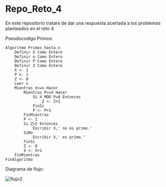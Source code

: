 # Repo_Reto_4
En este repositorio tratare de dar una respuesta acertada a los problemas planteados en el reto 4

Pseudocodigo Primos:

```pseudocode
Algoritmo Primos_hasta_n
	Definir X Como Entero
	Definir n Como Entero
	Definir P Como Entero
	Definir Z Como Entero
	X <- 1
	P <- 1
	Z <- 0
	Leer n
	Mientras X<=n Hacer
		Mientras P<=X Hacer
			Si X MOD P=0 Entonces
				Z <- Z+1
			FinSi
			P <- P+1
		FinMientras
		P <- 1
		Si Z>2 Entonces
			Escribir X,' no es primo.'
		SiNo
			Escribir X,' es primo.'
		FinSi
		Z <- 0
		X <- X+1
	FinMientras
FinAlgoritmo

```
Diagrama de flujo:

![flujo2](https://user-images.githubusercontent.com/124607864/221447985-af8838fc-91f5-413d-8bca-a5460a19bc8a.png)
